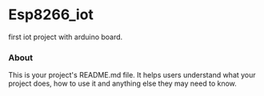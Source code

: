 Esp8266_iot
===========

first iot project with arduino board.

### About

This is your project's README.md file. It helps users understand what your
project does, how to use it and anything else they may need to know.